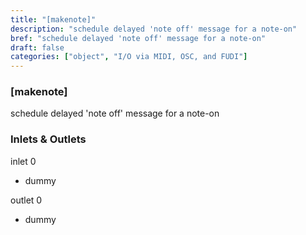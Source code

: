 ```yaml
---
title: "[makenote]"
description: "schedule delayed 'note off' message for a note-on"
bref: "schedule delayed 'note off' message for a note-on"
draft: false
categories: ["object", "I/O via MIDI, OSC, and FUDI"]
---
```


### [makenote]

schedule delayed 'note off' message for a note-on

### Inlets & Outlets

inlet 0

 - dummy

outlet 0

 - dummy
 
